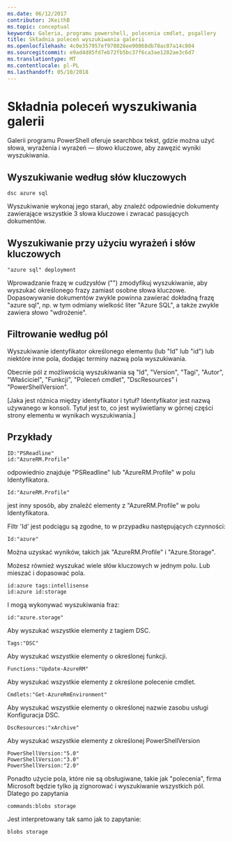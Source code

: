 ```yaml
---
ms.date: 06/12/2017
contributor: JKeithB
ms.topic: conceptual
keywords: Galeria, programu powershell, polecenia cmdlet, psgallery
title: Składnia poleceń wyszukiwania galerii
ms.openlocfilehash: 4c0e357957ef970826ee90868db78ac07a14c804
ms.sourcegitcommit: e9ad4d85fd7eb72fb5bc37f6ca3ae1282ae3c6d7
ms.translationtype: MT
ms.contentlocale: pl-PL
ms.lasthandoff: 05/10/2018
---
```

# <a name="gallery-search-syntax"></a>Składnia poleceń wyszukiwania galerii

Galerii programu PowerShell oferuje searchbox tekst, gdzie można użyć słowa, wyrażenia i wyrażeń — słowo kluczowe, aby zawęzić wyniki wyszukiwania.

## <a name="search-by-keywords"></a>Wyszukiwanie według słów kluczowych

    dsc azure sql

Wyszukiwanie wykonaj jego starań, aby znaleźć odpowiednie dokumenty zawierające wszystkie 3 słowa kluczowe i zwracać pasujących dokumentów.

## <a name="search-using-phrases-and-keywords"></a>Wyszukiwanie przy użyciu wyrażeń i słów kluczowych

    "azure sql" deployment

Wprowadzanie frazę w cudzysłów ("") zmodyfikuj wyszukiwanie, aby wyszukać określonego frazy zamiast osobne słowa kluczowe.
Dopasowywanie dokumentów zwykle powinna zawierać dokładną frazę "azure sql", np. w tym odmiany wielkość liter "Azure SQL", a także zwykle zawiera słowo "wdrożenie".

## <a name="filtering-on-fields"></a>Filtrowanie według pól

Wyszukiwanie identyfikator określonego elementu (lub "Id" lub "id") lub niektóre inne pola, dodając terminy nazwą pola wyszukiwania.

Obecnie pól z możliwością wyszukiwania są "Id", "Version", "Tagi", "Autor", "Właściciel", "Funkcji", "Poleceń cmdlet", "DscResources" i "PowerShellVersion".

[Jaka jest różnica między identyfikator i tytuł? Identyfikator jest nazwą używanego w konsoli. Tytuł jest to, co jest wyświetlany w górnej części strony elementu w wynikach wyszukiwania.]

## <a name="examples"></a>Przykłady

    ID:"PSReadline"
    id:"AzureRM.Profile"

odpowiednio znajduje "PSReadline" lub "AzureRM.Profile" w polu Identyfikatora.

    Id:"AzureRM.Profile"

jest inny sposób, aby znaleźć elementy z "AzureRM.Profile" w polu Identyfikatora.

Filtr 'Id' jest podciągu są zgodne, to w przypadku następujących czynności:

    Id:"azure"

Można uzyskać wyników, takich jak "AzureRM.Profile" i "Azure.Storage".

Możesz również wyszukać wiele słów kluczowych w jednym polu. Lub mieszać i dopasować pola.

    id:azure tags:intellisense
    id:azure id:storage

I mogą wykonywać wyszukiwania fraz:

    id:"azure.storage"


Aby wyszukać wszystkie elementy z tagiem DSC.

    Tags:"DSC"

Aby wyszukać wszystkie elementy o określonej funkcji.

    Functions:"Update-AzureRM"

Aby wyszukać wszystkie elementy z określone polecenie cmdlet.

    Cmdlets:"Get-AzureRmEnvironment"

Aby wyszukać wszystkie elementy o określonej nazwie zasobu usługi Konfiguracja DSC.

    DscResources:"xArchive"

Aby wyszukać wszystkie elementy z określonej PowerShellVersion

    PowerShellVersion:"5.0"
    PowerShellVersion:"3.0"
    PowerShellVersion:"2.0"


Ponadto użycie pola, które nie są obsługiwane, takie jak "polecenia", firma Microsoft będzie tylko ją zignorować i wyszukiwanie wszystkich pól. Dlatego po zapytania

    commands:blobs storage

Jest interpretowany tak samo jak to zapytanie:

    blobs storage